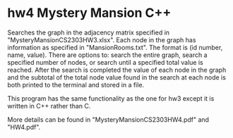 # hw4 Mystery Mansion C++

Searches the graph in the adjacency matrix specified in "MysteryMansionCS2303HW3.xlsx". Each node in the graph has information as specified in "MansionRooms.txt". The format
is (id number, name, value). There are options to: search the entire graph, search a specified number of nodes, or search until a specified total value is reached. After the
search is completed the value of each node in the graph and the subtotal of the total node value found in the search at each node is both printed to the terminal and 
stored in a file.

This program has the same functionality as the one for hw3 except it is written in C++ rather than C.

More details can be found in "MysteryMansionCS2303HW4.pdf" and "HW4.pdf".
